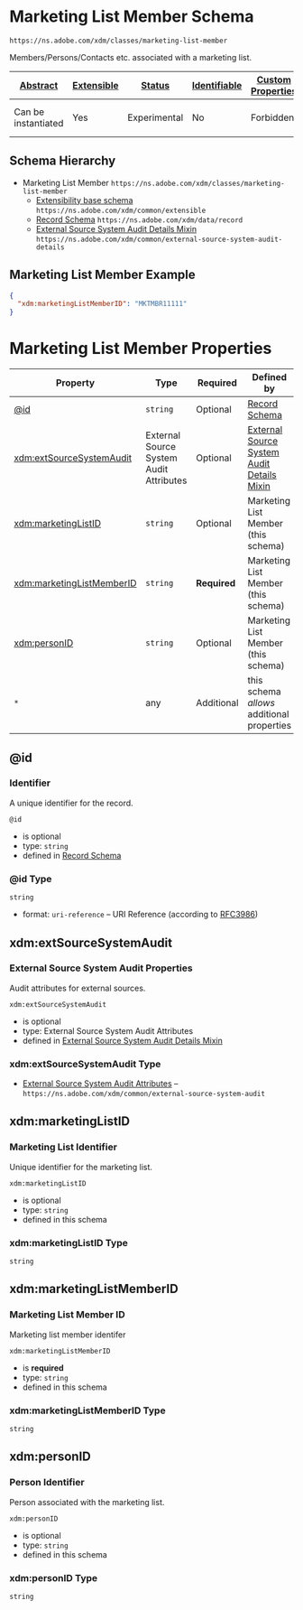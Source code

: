 
# Marketing List Member Schema

```
https://ns.adobe.com/xdm/classes/marketing-list-member
```

Members/Persons/Contacts etc. associated with a marketing list.

| [Abstract](../../abstract.md) | [Extensible](../../extensions.md) | [Status](../../status.md) | [Identifiable](../../id.md) | [Custom Properties](../../extensions.md) | [Additional Properties](../../extensions.md) | Defined In |
|-------------------------------|-----------------------------------|---------------------------|-----------------------------|------------------------------------------|----------------------------------------------|------------|
| Can be instantiated | Yes | Experimental | No | Forbidden | Permitted | [classes/marketing-list-member.schema.json](classes/marketing-list-member.schema.json) |
## Schema Hierarchy

* Marketing List Member `https://ns.adobe.com/xdm/classes/marketing-list-member`
  * [Extensibility base schema](../datatypes/extensible.schema.md) `https://ns.adobe.com/xdm/common/extensible`
  * [Record Schema](../behaviors/record.schema.md) `https://ns.adobe.com/xdm/data/record`
  * [External Source System Audit Details Mixin](../mixins/shared/external-source-system-audit-details.schema.md) `https://ns.adobe.com/xdm/common/external-source-system-audit-details`


## Marketing List Member Example
```json
{
  "xdm:marketingListMemberID": "MKTMBR11111"
}
```

# Marketing List Member Properties

| Property | Type | Required | Defined by |
|----------|------|----------|------------|
| [@id](#id) | `string` | Optional | [Record Schema](../behaviors/record.schema.md#id) |
| [xdm:extSourceSystemAudit](#xdmextsourcesystemaudit) | External Source System Audit Attributes | Optional | [External Source System Audit Details Mixin](../mixins/shared/external-source-system-audit-details.schema.md#xdmextsourcesystemaudit) |
| [xdm:marketingListID](#xdmmarketinglistid) | `string` | Optional | Marketing List Member (this schema) |
| [xdm:marketingListMemberID](#xdmmarketinglistmemberid) | `string` | **Required** | Marketing List Member (this schema) |
| [xdm:personID](#xdmpersonid) | `string` | Optional | Marketing List Member (this schema) |
| `*` | any | Additional | this schema *allows* additional properties |

## @id
### Identifier

A unique identifier for the record.

`@id`
* is optional
* type: `string`
* defined in [Record Schema](../behaviors/record.schema.md#id)

### @id Type


`string`
* format: `uri-reference` – URI Reference (according to [RFC3986](https://tools.ietf.org/html/rfc3986))






## xdm:extSourceSystemAudit
### External Source System Audit Properties

Audit attributes for external sources.

`xdm:extSourceSystemAudit`
* is optional
* type: External Source System Audit Attributes
* defined in [External Source System Audit Details Mixin](../mixins/shared/external-source-system-audit-details.schema.md#xdmextsourcesystemaudit)

### xdm:extSourceSystemAudit Type


* [External Source System Audit Attributes](../datatypes/external-source-system-audit.schema.md) – `https://ns.adobe.com/xdm/common/external-source-system-audit`





## xdm:marketingListID
### Marketing List Identifier

Unique identifier for the marketing list.

`xdm:marketingListID`
* is optional
* type: `string`
* defined in this schema

### xdm:marketingListID Type


`string`






## xdm:marketingListMemberID
### Marketing List Member ID

Marketing list member identifer

`xdm:marketingListMemberID`
* is **required**
* type: `string`
* defined in this schema

### xdm:marketingListMemberID Type


`string`






## xdm:personID
### Person Identifier

Person associated with the marketing list.

`xdm:personID`
* is optional
* type: `string`
* defined in this schema

### xdm:personID Type


`string`





